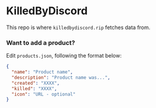 # KilledByDiscord

This repo is where `killedbydiscord.rip` fetches data from.

### Want to add a product?
Edit `products.json`, following the format below:
```json
{
  "name": "Product name",
  "description": "Product name was...",
  "created": "XXXX",
  "killed": "XXXX",
  "icon": "URL - optional"
}
```
